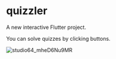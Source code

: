 # quizzler

A new interactive Flutter project.
<br />

You can solve quizzes by clicking buttons.
<br />


![studio64_mheD6Nu9MR](https://user-images.githubusercontent.com/70733389/230334924-17c6f6ed-2141-4378-a36e-4d1b8c04c9de.gif)
